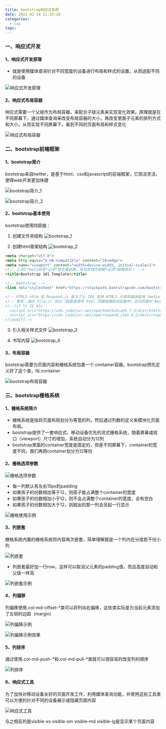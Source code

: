 ```yaml
---
title: bootstrap响应式布局
date: 2022-02-14 11:35:28
categories:
  - css
tags:
---
```


### 一、响应式开发

#### 1、响应式开发原理

* 就是使用媒体查询针对不同宽度的设备进行布局和样式的设置，从而适配不同的设备

![响应式开发原理](https://gitee.com/huqian025/my-images/raw/master/css/bootstrap响应式布局/响应式开发原理.png)

#### 2、响应式布局容器

响应式需要一个父级作为布局容器，来配合子级元素来实现变化效果。原理就是在不同屏幕下，通过媒体查询来改变布局容器的大小，再改变里面子元素的排列方式和大小，从而实现不同屏幕下，看到不同的页面布局和样式变化

![响应式布局容器](https://gitee.com/huqian025/my-images/raw/master/css/bootstrap响应式布局/响应式布局容器.png)

### 二、bootstrap前端框架

#### 1、bootstrap简介

bootstrap来自twitter，是基于html、css和javascript的前端框架，它简洁灵活，使得web开发更加快捷

![bootstrap简介_1](https://gitee.com/huqian025/my-images/raw/master/css/bootstrap响应式布局/bootstrap简介_1.png)

![bootstrap简介_2](https://gitee.com/huqian025/my-images/raw/master/css/bootstrap响应式布局/bootstrap简介_2.png)

#### 2、bootstrap基本使用

bootstrap使用四部曲：

1. 创建文件夹结构
   ![bootstrap_1](https://gitee.com/huqian025/my-images/raw/master/css/bootstrap响应式布局/bootstrap_1.png)

2. 创建html骨架结构
   ![bootstrap_2](https://gitee.com/huqian025/my-images/raw/master/css/bootstrap响应式布局/bootstrap_2.png)

```html
<meta charset="utf-8">
<meta http-equiv="X-UA-Compatible" content="IE=edge">
<meta name="viewport" content="width=device-width, initial-scale=1">
<!-- 上述3个meta标签*必须*放在最前面，任何其他内容都*必须*跟随其后！ -->
<title>Bootstrap 101 Template</title>

<!-- Bootstrap -->
<link rel="stylesheet" href="https://stackpath.bootstrapcdn.com/bootstrap/3.4.1/css/bootstrap.min.css" integrity="sha384-HSMxcRTRxnN+Bdg0JdbxYKrThecOKuH5zCYotlSAcp1+c8xmyTe9GYg1l9a69psu" crossorigin="anonymous">

<!-- HTML5 shim 和 Respond.js 是为了让 IE8 支持 HTML5 元素和媒体查询（media queries）功能 -->
<!-- 警告：通过 file:// 协议（就是直接将 html 页面拖拽到浏览器中）访问页面时 Respond.js 不起作用 -->
<!--[if lt IE 9]>
  <script src="https://cdn.jsdelivr.net/npm/html5shiv@3.7.3/dist/html5shiv.min.js"></script>
  <script src="https://cdn.jsdelivr.net/npm/respond.js@1.4.2/dest/respond.min.js"></script>
<![endif]-->
```

3. 引入相关样式文件
   ![bootstrap_3](https://gitee.com/huqian025/my-images/raw/master/css/bootstrap响应式布局/bootstrap_3.png)

4. 书写内容
   ![bootstrap_4](https://gitee.com/huqian025/my-images/raw/master/css/bootstrap响应式布局/bootstrap_4.png)

#### 3、布局容器

bootstrap需要为页面内容和栅格系统包裹一个.container容器，bootstrap预先定义好了这个类，叫.container

![bootstrap布局容器](https://gitee.com/huqian025/my-images/raw/master/css/bootstrap响应式布局/bootstrap布局容器.png)

### 三、bootstrap栅格系统

#### 1、栅格系统简介

* 栅格系统是指将页面布局划分为等宽的列，然后通过列数的定义来模块化页面布局。
* bootstrap提供了一套响应式、移动设备优先的流式栅格系统，随着屏幕或视口（viewport）尺寸的增加，系统自动分为12列
* bootstrap里面的container宽度是固定的，但是不同屏幕下，container的宽度不同，我们再把container划分为12等份

#### 2、栅格选项参数

![栅格选项参数](https://gitee.com/huqian025/my-images/raw/master/css/bootstrap响应式布局/栅格选项参数.png)

* 每一列默认有左右15px的padding
* 如果孩子的份数相加等于12，则孩子能占满整个container的宽度
* 如果孩子的份数相加小于12，则不会占满整个container的宽度，会有空白
* 如果孩子的份数相加大于12，则超出的那一列会另起一行显示

![栅格使用示例](https://gitee.com/huqian025/my-images/raw/master/css/bootstrap响应式布局/栅格使用示例.png)

#### 3、列嵌套

栅格系统内置的栅格系统将内容再次嵌套，简单理解就是一个列内在分成若干份小列

![列嵌套](https://gitee.com/huqian025/my-images/raw/master/css/bootstrap响应式布局/列嵌套.png)

* 列嵌套最好加一行row，这样可以取消父元素的padding值，而且高度自动和父级一样高

![列嵌套示例](https://gitee.com/huqian025/my-images/raw/master/css/bootstrap响应式布局/列嵌套示例.png)

#### 4、列偏移

列偏移使用.col-md-offset-\*类可以将列向右偏移，这些类实际是为当前元素添加了左侧的边距（margin）

![列偏移示例](https://gitee.com/huqian025/my-images/raw/master/css/bootstrap响应式布局/列偏移示例.png)

![列偏移示例效果](https://gitee.com/huqian025/my-images/raw/master/css/bootstrap响应式布局/列偏移示例效果.png)

#### 5、列排序

通过使用.col-md-push-\*和.col-md-pull-\*类就可以很容易的改变列的顺序

![列排序](https://gitee.com/huqian025/my-images/raw/master/css/bootstrap响应式布局/列排序.png)

#### 6、响应式工具

为了加快对移动设备友好的页面开发工作，利用媒体查询功能，并使用这些工具类可以方便的针对不同的设备展示或隐藏页面内容

![响应式工具](https://gitee.com/huqian025/my-images/raw/master/css/bootstrap响应式布局/响应式工具.png)

与之相反的是visible-xs visible-sm visible-md visible-lg是显示某个页面内容

